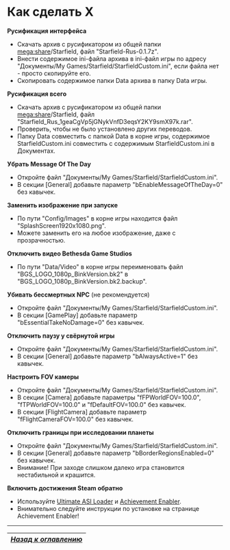 # Как сделать X

**Русификация интерфейса**

+ Скачать архив с русификатором из общей папки [mega:share](https://link.meridiano-web.com/mega:share)/Starfield, файл "Starfield-Rus-0.1.7z".
+ Внести содержимое ini-файла архива в ini-файл игры по адресу "Документы/My Games/Starfield/StarfieldCustom.ini", если файла нет - просто скопируйте его.
+ Скопировать содержимое папки Data архива в папку Data игры.

**Русификация всего**

+ Скачать архив с русификатором из общей папки [mega:share](https://link.meridiano-web.com/mega:share)/Starfield, файл "Starfield_Rus_1geaCgVp5jGNykVnfD3eqsY2KY9smX97k.rar".
+ Проверить, чтобы не было установлено других переводов.
+ Папку Data совместить с папкой Data в корне игры, содержимое StarfieldCustom.ini совместить с содержимым StarfieldCustom.ini в Документах.

**Убрать Message Of The Day**

+ Откройте файл "Документы/My Games/Starfield/StarfieldCustom.ini".
+ В секции [General] добавьте параметр "bEnableMessageOfTheDay=0" без кавычек.

**Заменить изображение при запуске**

+ По пути "Config/Images" в корне игры находится файл "SplashScreen1920x1080.png".
+ Можете заменить его на любое изображение, даже с прозрачностью.

**Отключить видео Bethesda Game Studios**

+ По пути "Data/Video" в корне игры переименовать файл "BGS_LOGO_1080p_BinkVersion.bk2" в "BGS_LOGO_1080p_BinkVersion.bk2.backup".

**Убивать бессмертных NPC** (не рекомендуется)

+ Откройте файл "Документы/My Games/Starfield/StarfieldCustom.ini".
+ В секции [GamePlay] добавьте параметр "bEssentialTakeNoDamage=0" без кавычек.

**Отключить паузу у свёрнутой игры**

+ Откройте файл "Документы/My Games/Starfield/StarfieldCustom.ini".
+ В секции [General] добавьте параметр "bAlwaysActive=1" без кавычек.

**Настроить FOV камеры**

+ Откройте файл "Документы/My Games/Starfield/StarfieldCustom.ini".
+ В секции [Camera] добавьте параметры "fFPWorldFOV=100.0", "fTPWorldFOV=100.0" и "fDefaultFOV=100.0" без кавычек.
+ В секции [FlightCamera] добавьте параметр "fFlightCameraFOV=100.0" без кавычек.

**Отключить границы при исследовании планеты**

+ Откройте файл "Документы/My Games/Starfield/StarfieldCustom.ini".
+ В секции [General] добавьте параметр "bBorderRegionsEnabled=0" без кавычек.
+ Внимание! При заходе слишком далеко игра становится нестабильной и крашится.

**Включить достижения Steam обратно**

+ Используйте [Ultimate ASI Loader](https://github.com/ThirteenAG/Ultimate-ASI-Loader/releases/latest) и [Achievement Enabler](https://www.nexusmods.com/starfield/mods/252).
+ Внимательно следуйте инструкции по установке на странице Achievement Enabler!

------

|[*Назад к оглавлению*](https://github.com/Meridiano/Starfield-Head)|
|:---:|
